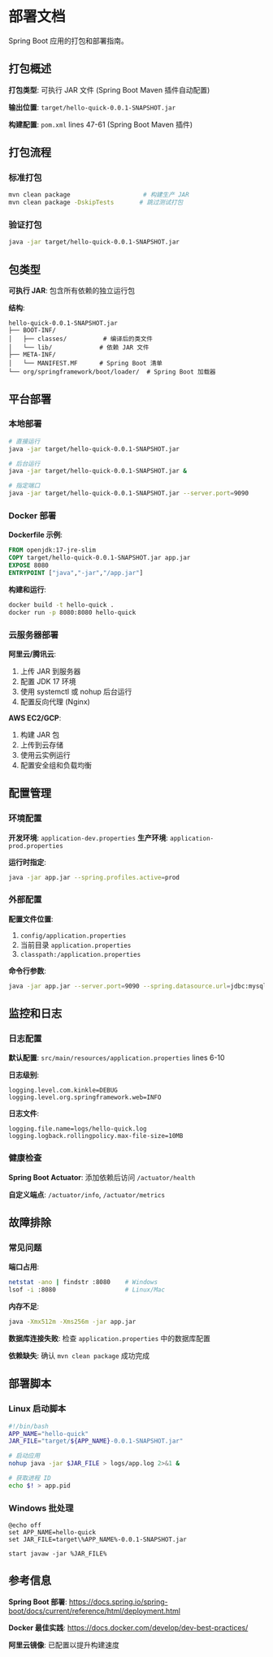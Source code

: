 <!-- Generated: 2025-01-08 12:00:00 UTC -->

# 部署文档

Spring Boot 应用的打包和部署指南。

## 打包概述

**打包类型**: 可执行 JAR 文件 (Spring Boot Maven 插件自动配置)

**输出位置**: `target/hello-quick-0.0.1-SNAPSHOT.jar`

**构建配置**: `pom.xml` lines 47-61 (Spring Boot Maven 插件)

## 打包流程

### 标准打包
```bash
mvn clean package                    # 构建生产 JAR
mvn clean package -DskipTests       # 跳过测试打包
```

### 验证打包
```bash
java -jar target/hello-quick-0.0.1-SNAPSHOT.jar
```

## 包类型

**可执行 JAR**: 包含所有依赖的独立运行包

**结构**:
```
hello-quick-0.0.1-SNAPSHOT.jar
├── BOOT-INF/
│   ├── classes/          # 编译后的类文件
│   └── lib/             # 依赖 JAR 文件
├── META-INF/
│   └── MANIFEST.MF      # Spring Boot 清单
└── org/springframework/boot/loader/  # Spring Boot 加载器
```

## 平台部署

### 本地部署
```bash
# 直接运行
java -jar target/hello-quick-0.0.1-SNAPSHOT.jar

# 后台运行
java -jar target/hello-quick-0.0.1-SNAPSHOT.jar &

# 指定端口
java -jar target/hello-quick-0.0.1-SNAPSHOT.jar --server.port=9090
```

### Docker 部署

**Dockerfile 示例**:
```dockerfile
FROM openjdk:17-jre-slim
COPY target/hello-quick-0.0.1-SNAPSHOT.jar app.jar
EXPOSE 8080
ENTRYPOINT ["java","-jar","/app.jar"]
```

**构建和运行**:
```bash
docker build -t hello-quick .
docker run -p 8080:8080 hello-quick
```

### 云服务器部署

**阿里云/腾讯云**:
1. 上传 JAR 到服务器
2. 配置 JDK 17 环境
3. 使用 systemctl 或 nohup 后台运行
4. 配置反向代理 (Nginx)

**AWS EC2/GCP**:
1. 构建 JAR 包
2. 上传到云存储
3. 使用云实例运行
4. 配置安全组和负载均衡

## 配置管理

### 环境配置

**开发环境**: `application-dev.properties`
**生产环境**: `application-prod.properties`

**运行时指定**:
```bash
java -jar app.jar --spring.profiles.active=prod
```

### 外部配置

**配置文件位置**:
1. `config/application.properties`
2. 当前目录 `application.properties`
3. `classpath:/application.properties`

**命令行参数**:
```bash
java -jar app.jar --server.port=9090 --spring.datasource.url=jdbc:mysql://...
```

## 监控和日志

### 日志配置

**默认配置**: `src/main/resources/application.properties` lines 6-10

**日志级别**:
```properties
logging.level.com.kinkle=DEBUG
logging.level.org.springframework.web=INFO
```

**日志文件**:
```properties
logging.file.name=logs/hello-quick.log
logging.logback.rollingpolicy.max-file-size=10MB
```

### 健康检查

**Spring Boot Actuator**: 添加依赖后访问 `/actuator/health`

**自定义端点**: `/actuator/info`, `/actuator/metrics`

## 故障排除

### 常见问题

**端口占用**:
```bash
netstat -ano | findstr :8080    # Windows
lsof -i :8080                   # Linux/Mac
```

**内存不足**:
```bash
java -Xmx512m -Xms256m -jar app.jar
```

**数据库连接失败**: 检查 `application.properties` 中的数据库配置

**依赖缺失**: 确认 `mvn clean package` 成功完成

## 部署脚本

### Linux 启动脚本
```bash
#!/bin/bash
APP_NAME="hello-quick"
JAR_FILE="target/${APP_NAME}-0.0.1-SNAPSHOT.jar"

# 启动应用
nohup java -jar $JAR_FILE > logs/app.log 2>&1 &

# 获取进程 ID
echo $! > app.pid
```

### Windows 批处理
```batch
@echo off
set APP_NAME=hello-quick
set JAR_FILE=target\%APP_NAME%-0.0.1-SNAPSHOT.jar

start javaw -jar %JAR_FILE%
```

## 参考信息

**Spring Boot 部署**: https://docs.spring.io/spring-boot/docs/current/reference/html/deployment.html

**Docker 最佳实践**: https://docs.docker.com/develop/dev-best-practices/

**阿里云镜像**: 已配置以提升构建速度
